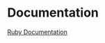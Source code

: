 # Documentation

[Ruby Documentation](https://www.ruby-lang.org/en/documentation/ "Ruby Documentation")
